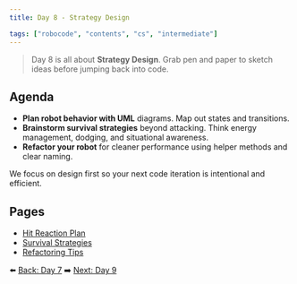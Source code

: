 ```yaml
---
title: Day 8 - Strategy Design

tags: ["robocode", "contents", "cs", "intermediate"]
---
```


> Day 8 is all about **Strategy Design**. Grab pen and paper to sketch ideas before jumping back into code.

## Agenda

- **Plan robot behavior with UML** diagrams. Map out states and transitions.
- **Brainstorm survival strategies** beyond attacking. Think energy management, dodging, and situational awareness.
- **Refactor your robot** for cleaner performance using helper methods and clear naming.

We focus on design first so your next code iteration is intentional and efficient.

## Pages
- [Hit Reaction Plan](/robocode/Day-8/00_hit_reaction_plan)
- [Survival Strategies](/robocode/Day-8/01_survival_strategies)
- [Refactoring Tips](/robocode/Day-8/02_refactoring)

⬅️ [Back: Day 7](/robocode/Day-7/index)
➡️ [Next: Day 9](/robocode/Day-9/index)
